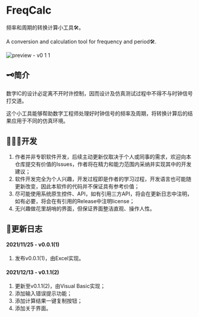 # FreqCalc
频率和周期的转换计算小工具🛠。

A conversion and calculation tool for frequency and period🛠.

![preview - v0 1 1](https://user-images.githubusercontent.com/31813146/145992896-94d820b3-3a29-47c0-ab69-d3f759853cf4.png)

## 🗝简介
数字IC的设计必定离不开时许控制，因而设计及仿真测试过程中不得不与时钟信号打交道。

这个小工具能够帮助数字工程师处理好时钟信号的频率及周期，将转换计算后的结果应用于不同的仿真环境。

## 👨🏻‍💻开发
1. 作者并非专职软件开发，后续主动更新仅取决于个人或同事的需求，欢迎向本仓库提交有价值的Issues，作者将在精力和能力范围内采纳并实现其中的开发建议；
2. 软件开发完全为个人兴趣，开发过程即是作者的学习过程，开发语言也可能随更新改变，因此本软件的代码并不保证具有参考价值；
3. 尽可能使用系统原生控件、API，如有引用三方API，将会在更新日志中注明，如有必要，将会在有引用的Release中注明license；
4. 无兴趣做花里胡哨的界面，但保证界面整洁直观、操作人性。

## 📙更新日志
#### 2021/11/25 - v0.0.1(1)
1. 发布v0.0.1(1)，由Excel实现。

#### 2021/12/13 - v0.1.1(2)
1. 更新至v0.1.1(2)，由Visual Basic实现；
2. 添加输入错误提示功能；
3. 添加计算结果一键复制按钮；
4. 添加关于界面。
